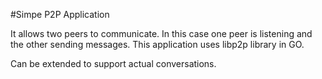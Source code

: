#Simpe P2P Application

It allows two peers to communicate. In this case one peer is listening and the other sending messages. This application uses libp2p library in GO.

Can be extended to support actual conversations. 
